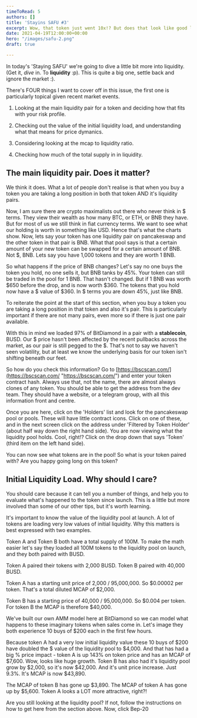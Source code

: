 ```yaml
---
timeToRead: 5
authors: []
title: 'Stayins SAFU #3'
excerpt: Wow, that token just went 10x!? But does that look like good liquidity?
date: 2021-04-19T12:00:00+00:00
hero: "/images/safu-2.png"
draft: true

---
```

In today's 'Staying SAFU' we're going to dive a little bit more into liquidity. (Get it, _dive_ in. To **liquidity** :p). This is quite a big one, settle back and ignore the market :).

There's FOUR things I want to cover off in this issue, the first one is particularly topical given recent market events.

1) Looking at the main liquidity pair for a token and deciding how that fits with your risk profile. 

2) Checking out the value of the initial liquidity load, and understanding what that means for price dymanics.

3) Considering looking at the mcap to liquidity ratio.

4) Checking how much of the total supply in in liquidity.

## The main liquidity pair. Does it matter?

We think it does. What a lot of people don't realise is that when you buy a token you are taking a long position in both that token AND it's liquidity pairs. 

Now, I am sure there are crypto maximalists out there who never think in $ terms. They view their wealth as how many BTC, or ETH, or BNB they have. But for most of us we still think in fiat currency terms. We want to see what our holding is worth in something like USD. Hence that's what the charts show. Now, lets say your token has one liquidity pair on pancakeswap and the other token in that pair is BNB. What that pool says is that a certain amount of your new token can be swapped for a certain amount of BNB. Not $, BNB. Lets say you have 1,000 tokens and they are worth 1 BNB.

So what happens if the price of BNB changes? Let's say no one buys the token you hold, no one sells it, but BNB tanks by 45%. Your token can still be traded in the pool for 1 BNB. That hasn't changed. But if 1 BNB was worth $650 before the drop, and is now worth $360. The tokens that you hold now have a $ value of $360. In $ terms you are down 45%, just like BNB.

To reiterate the point at the start of this section, when you buy a token you are taking a long position in that token and also it's pair. This is particularly important if there are not many pairs, even more so if there is just one pair available.

With this in mind we loaded 97% of BitDiamond in a pair with a **stablecoin**, BUSD. Our $ price hasn't been affected by the recent pullbacks across the market, as our pair is still pegged to the $. That's not to say we haven't seen volatility, but at least we know the underlying basis for our token isn't shifting beneath our feet.

So how do you check this information? Go to [https://bscscan.com/](https://bscscan.com/ "https://bscscan.com/") and enter your token contract hash. Always use that, not the name, there are almost always clones of any token. You should be able to get the address from the dev team. They should have a website, or a telegram group, with all this information front and centre.

Once you are here, click on the 'Holders' list and look for the pancakeswap pool or pools. These will have little contract icons. Click on one of these, and in the next screen click on the address under 'Filtered by Token Holder' (about half way down the right hand side). You are now viewing what the liquidity pool holds. Cool, right!? Click on the drop down that says 'Token' (third item on the left hand side).

You can now see what tokens are in the pool! So what is your token paired with? Are you happy going long on this token?

## Initial Liquidity Load. Why should I care?

You should care because it can tell you a number of things, and help you to evaluate what's happened to the token since launch. This is a little but more involved than some of our other tips, but it's worth learning. 

It's important to know the value of the liquidity pool at launch. A lot of tokens are loading very low values of initial liquidity. Why this matters is best expressed with two examples.

Token A and Token B both have a total supply of 100M. To make the math easier let's say they loaded all 100M tokens to the liquidity pool on launch, and they both paired with BUSD. 

Token A paired their tokens with 2,000 BUSD. Token B paired with 40,000 BUSD.

Token A has a starting unit price of 2,000 / 95,000,000. So $0.00002 per token. That's a total diluted MCAP of $2,000. 

Token B has a starting price of 40,000 / 95,000,000. So $0.004 per token. For token B the MCAP is therefore $40,000.

We've built our own AMM model here at BitDiamond so we can model what happens to these imaginary tokens when sales come in. Let's image they both experience 10 buys of $200 each in the first few hours. 

Because token A had a very low initial liquidity value these 10 buys of $200 have doubled the $ value of the liquidity pool to $4,000. And that has had a big % price impact - token A is up 143% on token price and has an MCAP of $7,600. Wow, looks like huge growth. Token B has also had it's liquidity pool grow by $2,000, so it's now $42,000. And it's unit price increase. Just 9.3%. It's MCAP is now $43,890. 

The MCAP of token B has gone up $3,890. The MCAP of token A has gone up by $5,600. Token A looks a LOT more attractive, right?!

Are you still looking at the liquidity pool? If not, follow the instructions on how to get here from the section above. Now, click Bep-20